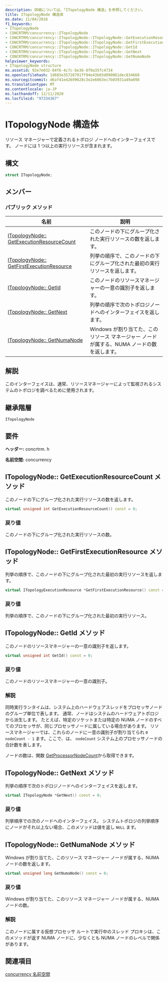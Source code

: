 ```yaml
---
description: 詳細については、「ITopologyNode 構造」を参照してください。
title: ITopologyNode 構造体
ms.date: 11/04/2016
f1_keywords:
- ITopologyNode
- CONCRTRM/concurrency::ITopologyNode
- CONCRTRM/concurrency::ITopologyNode::ITopologyNode::GetExecutionResourceCount
- CONCRTRM/concurrency::ITopologyNode::ITopologyNode::GetFirstExecutionResource
- CONCRTRM/concurrency::ITopologyNode::ITopologyNode::GetId
- CONCRTRM/concurrency::ITopologyNode::ITopologyNode::GetNext
- CONCRTRM/concurrency::ITopologyNode::ITopologyNode::GetNumaNode
helpviewer_keywords:
- ITopologyNode structure
ms.assetid: 92e7e032-04f6-4c7c-be36-8f9a35fc4734
ms.openlocfilehash: 1d603e35728791ff94e43b03d890061dec834660
ms.sourcegitcommit: d6af41e42699628c3e2e6063ec7b03931a49a098
ms.translationtype: MT
ms.contentlocale: ja-JP
ms.lasthandoff: 12/11/2020
ms.locfileid: "97334367"
---
```

# <a name="itopologynode-structure"></a>ITopologyNode 構造体

リソース マネージャーで定義されるトポロジ ノードへのインターフェイスです。 ノードには 1 つ以上の実行リソースが含まれます。

## <a name="syntax"></a>構文

```cpp
struct ITopologyNode;
```

## <a name="members"></a>メンバー

### <a name="public-methods"></a>パブリック メソッド

|名前|説明|
|----------|-----------------|
|[ITopologyNode:: GetExecutionResourceCount](#getexecutionresourcecount)|このノードの下にグループ化された実行リソースの数を返します。|
|[ITopologyNode:: GetFirstExecutionResource](#getfirstexecutionresource)|列挙の順序で、このノードの下にグループ化された最初の実行リソースを返します。|
|[ITopologyNode:: GetId](#getid)|このノードのリソースマネージャーの一意の識別子を返します。|
|[ITopologyNode:: GetNext](#getnext)|列挙の順序で次のトポロジノードへのインターフェイスを返します。|
|[ITopologyNode:: GetNumaNode](#getnumanode)|Windows が割り当てた、このリソース マネージャー ノードが属する、NUMA ノードの数を返します。|

## <a name="remarks"></a>解説

このインターフェイスは、通常、リソースマネージャーによって監視されるシステムのトポロジを調べるために使用されます。

## <a name="inheritance-hierarchy"></a>継承階層

`ITopologyNode`

## <a name="requirements"></a>要件

**ヘッダー:** concrtrm. h

**名前空間:** concurrency

## <a name="itopologynodegetexecutionresourcecount-method"></a><a name="getexecutionresourcecount"></a> ITopologyNode:: GetExecutionResourceCount メソッド

このノードの下にグループ化された実行リソースの数を返します。

```cpp
virtual unsigned int GetExecutionResourceCount() const = 0;
```

### <a name="return-value"></a>戻り値

このノードの下にグループ化された実行リソースの数。

## <a name="itopologynodegetfirstexecutionresource-method"></a><a name="getfirstexecutionresource"></a> ITopologyNode:: GetFirstExecutionResource メソッド

列挙の順序で、このノードの下にグループ化された最初の実行リソースを返します。

```cpp
virtual ITopologyExecutionResource *GetFirstExecutionResource() const = 0;
```

### <a name="return-value"></a>戻り値

列挙の順序で、このノードの下にグループ化された最初の実行リソース。

## <a name="itopologynodegetid-method"></a><a name="getid"></a> ITopologyNode:: GetId メソッド

このノードのリソースマネージャーの一意の識別子を返します。

```cpp
virtual unsigned int GetId() const = 0;
```

### <a name="return-value"></a>戻り値

このノードのリソースマネージャーの一意の識別子。

### <a name="remarks"></a>解説

同時実行ランタイムは、システム上のハードウェアスレッドをプロセッサノードのグループ単位で表します。 通常、ノードはシステムのハードウェアトポロジから派生します。 たとえば、特定のソケットまたは特定の NUMA ノードのすべてのプロセッサが、同じプロセッサノードに属している場合があります。 リソースマネージャーでは、これらのノードに一意の識別子が割り当てられ `0` `nodeCount - 1` ます。ここで、は、 `nodeCount` システム上のプロセッサノードの合計数を表します。

ノードの数は、関数 [GetProcessorNodeCount](concurrency-namespace-functions.md)から取得できます。

## <a name="itopologynodegetnext-method"></a><a name="getnext"></a> ITopologyNode:: GetNext メソッド

列挙の順序で次のトポロジノードへのインターフェイスを返します。

```cpp
virtual ITopologyNode *GetNext() const = 0;
```

### <a name="return-value"></a>戻り値

列挙順序での次のノードへのインターフェイス。 システムトポロジの列挙順序にノードがそれ以上ない場合、このメソッドは値を返し `NULL` ます。

## <a name="itopologynodegetnumanode-method"></a><a name="getnumanode"></a> ITopologyNode:: GetNumaNode メソッド

Windows が割り当てた、このリソース マネージャー ノードが属する、NUMA ノードの数を返します。

```cpp
virtual unsigned long GetNumaNode() const = 0;
```

### <a name="return-value"></a>戻り値

Windows が割り当てた、このリソース マネージャー ノードが属する、NUMA ノードの数。

### <a name="remarks"></a>解説

このノードに属する仮想プロセッサ ルートで実行中のスレッド プロキシは、このメソッドが返す NUMA ノードに、少なくとも NUMA ノードのレベルで関係があります。

## <a name="see-also"></a>関連項目

[concurrency 名前空間](concurrency-namespace.md)
